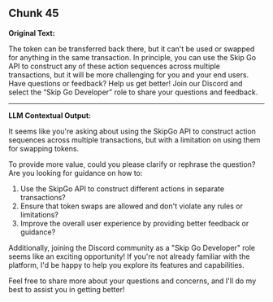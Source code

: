 ## Chunk 45

**Original Text:**

The token can be transferred back there, but it can't be used or swapped for anything in the same transaction. In principle, you can use the Skip Go API to construct any of these action sequences across multiple transactions, but it will be more challenging for you and your end users. Have questions or feedback? Help us get better! Join our Discord and select the “Skip Go Developer” role to share your questions and feedback.

---

**LLM Contextual Output:**

It seems like you're asking about using the SkipGo API to construct action sequences across multiple transactions, but with a limitation on using them for swapping tokens.

To provide more value, could you please clarify or rephrase the question? Are you looking for guidance on how to:

1. Use the SkipGo API to construct different actions in separate transactions?
2. Ensure that token swaps are allowed and don't violate any rules or limitations?
3. Improve the overall user experience by providing better feedback or guidance?

Additionally, joining the Discord community as a "Skip Go Developer" role seems like an exciting opportunity! If you're not already familiar with the platform, I'd be happy to help you explore its features and capabilities.

Feel free to share more about your questions and concerns, and I'll do my best to assist you in getting better!
